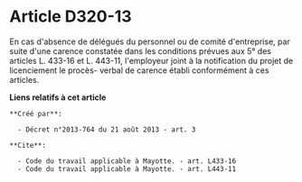 # Article D320-13

En cas d'absence de délégués du personnel ou de comité d'entreprise, par suite d'une carence constatée dans les conditions
prévues aux 5° des articles L. 433-16 et L. 443-11, l'employeur joint à la notification du projet de licenciement le procès-
verbal de carence établi conformément à ces articles.

**Liens relatifs à cet article**

	**Créé par**:

	  - Décret n°2013-764 du 21 août 2013 - art. 3

	**Cite**:

	  - Code du travail applicable à Mayotte. - art. L433-16
	  - Code du travail applicable à Mayotte. - art. L443-11
